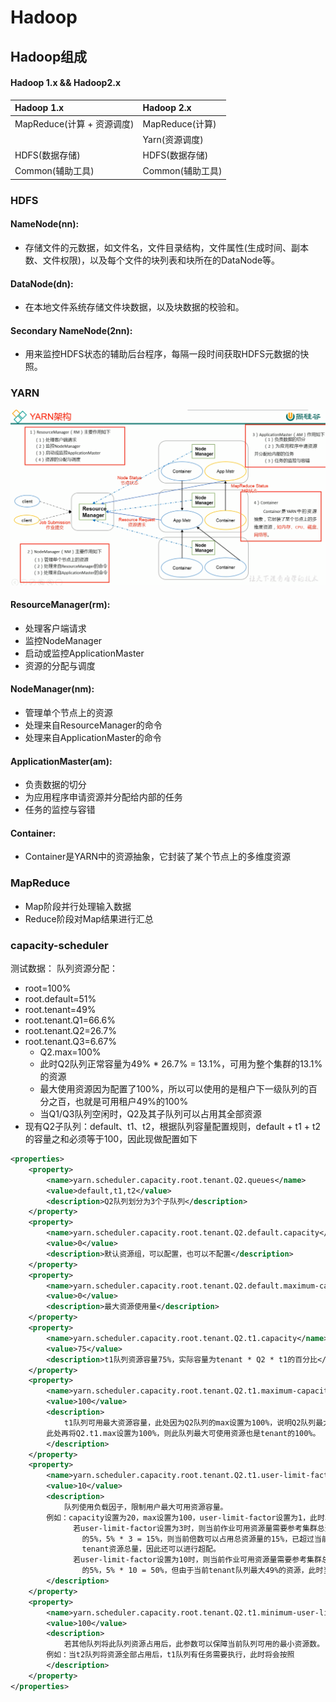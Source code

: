 # Hadoop

## Hadoop组成
#### Hadoop 1.x && Hadoop2.x

|  Hadoop 1.x   | Hadoop 2.x  |
|  :---------  | :--------  |
| MapReduce(计算 + 资源调度)  | MapReduce(计算) |
|       | Yarn(资源调度) |
|  HDFS(数据存储)  | HDFS(数据存储) |
|  Common(辅助工具)  | Common(辅助工具) |


### HDFS
#### NameNode(nn): 
- 存储文件的元数据，如文件名，文件目录结构，文件属性(生成时间、副本数、文件权限)，以及每个文件的块列表和块所在的DataNode等。
#### DataNode(dn): 
- 在本地文件系统存储文件块数据，以及块数据的校验和。
#### Secondary NameNode(2nn): 
- 用来监控HDFS状态的辅助后台程序，每隔一段时间获取HDFS元数据的快照。

### YARN
![avatar](../../resources/picture/yarn架构图.png)
#### ResourceManager(rm):
- 处理客户端请求
- 监控NodeManager
- 启动或监控ApplicationMaster
- 资源的分配与调度

#### NodeManager(nm):
- 管理单个节点上的资源
- 处理来自ResourceManager的命令
- 处理来自ApplicationMaster的命令

#### ApplicationMaster(am):
- 负责数据的切分
- 为应用程序申请资源并分配给内部的任务
- 任务的监控与容错

#### Container:
- Container是YARN中的资源抽象，它封装了某个节点上的多维度资源

### MapReduce
- Map阶段并行处理输入数据
- Reduce阶段对Map结果进行汇总

### capacity-scheduler
测试数据：
队列资源分配：
- root=100%
- root.default=51%
- root.tenant=49%
- root.tenant.Q1=66.6%
- root.tenant.Q2=26.7%
- root.tenant.Q3=6.67%
    - Q2.max=100%
    - 此时Q2队列正常容量为49% * 26.7% = 13.1%，可用为整个集群的13.1%的资源
    - 最大使用资源因为配置了100%，所以可以使用的是租户下一级队列的百分之百，也就是可用租户49%的100%
    - 当Q1/Q3队列空闲时，Q2及其子队列可以占用其全部资源
- 现有Q2子队列：default、t1、t2，根据队列容量配置规则，default + t1 + t2的容量之和必须等于100，因此现做配置如下
```xml
<properties>
    <property>
        <name>yarn.scheduler.capacity.root.tenant.Q2.queues</name>
        <value>default,t1,t2</value>
        <description>Q2队列划分为3个子队列</description>
    </property>
    <property>
        <name>yarn.scheduler.capacity.root.tenant.Q2.default.capacity</name>
        <value>0</value>
        <description>默认资源组，可以配置，也可以不配置</description>
    </property>
    <property>
        <name>yarn.scheduler.capacity.root.tenant.Q2.default.maximum-capacity</name>
        <value>0</value>
        <description>最大资源使用量</description>
    </property>
    <property>
        <name>yarn.scheduler.capacity.root.tenant.Q2.t1.capacity</name>
        <value>75</value>
        <description>t1队列资源容量75%，实际容量为tenant * Q2 * t1的百分比</description>
    </property>
    <property>
        <name>yarn.scheduler.capacity.root.tenant.Q2.t1.maximum-capacity</name>
        <value>100</value>
        <description>
            t1队列可用最大资源容量，此处因为Q2队列的max设置为100%，说明Q2队列最大可用资源问tenant的100%， 
        此处再将Q2.t1.max设置为100%，则此队列最大可使用资源也是tenant的100%。
        </description>
    </property>
    <property>
        <name>yarn.scheduler.capacity.root.tenant.Q2.t1.user-limit-factor</name>
        <value>10</value>
        <description>
            队列使用负载因子，限制用户最大可用资源容量。
        例如：capacity设置为20，max设置为100，user-limit-factor设置为1，此时单个作业最大可用资源容量只能是20%，
              若user-limit-factor设置为3时，则当前作业可用资源量需要参考集群总资源配置，假如当前队列配置的20%占用总资源
                的5%，5% * 3 = 15%，则当前倍数可以占用总资源量的15%，已超过当前队列配置的额定20%资源，但达不到49%的最大
                tenant资源总量，因此还可以进行超配。
              若user-limit-factor设置为10时，则当前作业可用资源量需要参考集群总资源配置，假如当前队列配置的20%占用总资源
                的5%，5% * 10 = 50%，但由于当前tenant队列最大49%的资源，此时当前队列最大可用资源不是50%，而是49%。
        </description>
    </property>
    <property>
        <name>yarn.scheduler.capacity.root.tenant.Q2.t1.minimum-user-limit-percent</name>
        <value>100</value>
        <description>
            若其他队列将此队列资源占用后，此参数可以保障当前队列可用的最小资源数。
        例如：当t2队列将资源全部占用后，t1队列有任务需要执行，此时将会按照
        </description>
    </property>
</properties>
```

